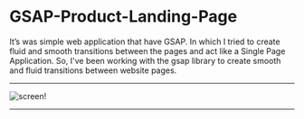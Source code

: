 # GSAP-Product-Landing-Page

It’s was simple web application that have GSAP. In which I tried to create fluid and smooth transitions between the pages and act like a Single Page Application. So, I've been working with the gsap library to create smooth and fluid transitions between website pages.
***
![screen!](https://github.com/NaDiaCodin/LandingPage/blob/main/Screen%20LandingPage.png)
***
